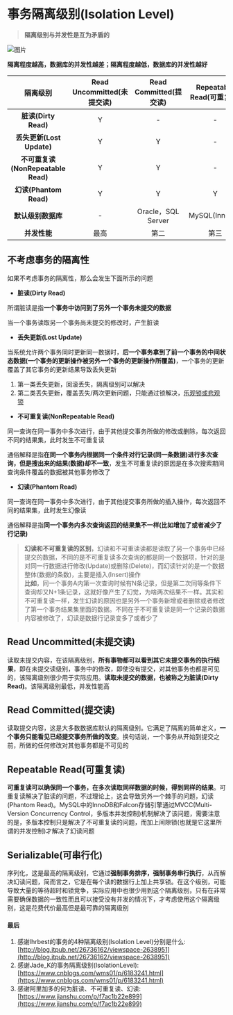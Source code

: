 # 事务隔离级别(Isolation Level)

> **隔离级别与并发性是互为矛盾的**

![图片](https://img10.360buyimg.com/img/jfs/t30082/42/674125047/338074/2435ab67/5bfaa69dN64b7af52.jpg)

**隔离程度越高，数据库的并发性越差；隔离程度越低，数据库的并发性越好**

|隔离级别|Read Uncommitted(未提交读)|Read Committed(提交读)|Repeatable Read(可重复读)|Serializable(可串行化)|
|:-: |:-: |:-: |:-: |:-: |
|**脏读(Dirty Read)** |Y |- |- |-
|**丢失更新(Lost Update)** |Y |Y |- |-
|**不可重复读(NonRepeatable Read)** |Y |Y |- |-
|**幻读(Phantom Read)** |Y |Y |Y |-
|**默认级别数据库** |- |Oracle，SQL Server |MySQL(InnoDB) |-
|**并发性能** |最高 |第二 |第三 |最低

## 不考虑事务的隔离性

如果不考虑事务的隔离性，那么会发生下面所示的问题

* **脏读(Dirty Read)**

所谓脏读是指**一个事务中访问到了另外一个事务未提交的数据**

当一个事务读取另一个事务尚未提交的修改时，产生脏读

* **丢失更新(Lost Update)**

当系统允许两个事务同时更新同一数据时，**后一个事务拿到了前一个事务的中间状态数据(一个事务的更新操作被另外一个事务的更新操作所覆盖)**，一个事务的更新覆盖了其它事务的更新结果导致丢失更新

1. 第一类丢失更新，回滚丢失，隔离级别可以解决
2. 第二类丢失更新，覆盖丢失/两次更新问题，只能通过锁解决，[乐观锁或悲观锁](01-DB-Lock.html)

* **不可重复读(NonRepeatable Read)**

同一查询在同一事务中多次进行，由于其他提交事务所做的修改或删除，每次返回不同的结果集，此时发生不可重复读

通俗解释是指**在同一个事务内根据同一个条件对行记录(同一条数据)进行多次查询，但是搜出来的结果(数据)却不一致**，发生不可重复读的原因是在多次搜索期间查询条件覆盖的数据被其他事务修改了

* **幻读(Phantom Read)**

同一查询在同一事务中多次进行，由于其他提交事务所做的插入操作，每次返回不同的结果集，此时发生幻像读

通俗解释是指**同一个事务内多次查询返回的结果集不一样(比如增加了或者减少了行记录)**

> **幻读和不可重复读的区别**，幻读和不可重读读都是读取了另一个事务中已经提交的数据，不同的是不可重复读多次查询的都是同一个数据项，针对的是对同一行数据进行修改(Update)或删除(Delete)，而幻读针对的是一个数据整体(数据的条数)，主要是插入(Insert)操作  
> **比如**，同一个事务A内第一次查询时候有N条记录，但是第二次同等条件下查询却又N+1条记录，这就好像产生了幻觉，为啥两次结果不一样。其实和不可重复读一样，发生幻读的原因也是另外一个事务新增或者删除或者修改了第一个事务结果集里面的数据。不同在于不可重复读是同一个记录的数据内容被修改了，幻读是数据行记录变多了或者少了

## Read Uncommitted(未提交读)

读取未提交内容，在该隔离级别，**所有事物都可以看到其它未提交事务的执行结果**，即在未提交读级别，事务中的修改，即使没有提交，对其他事务也都是可见的，该隔离级别很少用于实际应用。**读取未提交的数据，也被称之为脏读(Dirty Read)**。该隔离级别最低，并发性能高

## Read Committed(提交读)

读取提交内容，这是大多数数据库默认的隔离级别。它满足了隔离的简单定义，**一个事务只能看见已经提交事务所做的改变**。换句话说，一个事务从开始到提交之前，所做的任何修改对其他事务都是不可见的

## Repeatable Read(可重复读)

**可重复读可以确保同一个事务，在多次读取同样数据的时候，得到同样的结果**。可重复读解决了脏读的问题，不过理论上，这会导致另外一个棘手的问题，幻读(Phantom Read)。MySQL中的InnoDB和Falcon存储引擎通过MVCC(Multi-Version Concurrency Control，多版本并发控制)机制解决了该问题，需要注意的是，多版本控制只是解决了不可重复读的问题，而加上间隙锁(也就是它这里所谓的并发控制)才解决了幻读问题

## Serializable(可串行化)

序列化，这是最高的隔离级别，它通过**强制事务排序，强制事务串行执行**，从而解决幻读问题，简而言之，它是在每个读的数据行上加上共享锁。在这个级别，可能导致大量的等待超时和锁竞争，实际应用中也很少用到这个隔离级别，只有在非常需要确保数据的一致性而且可以接受没有并发的情况下，才考虑使用这个隔离级别，这是花费代价最高但是最可靠的隔离级别

#### 最后

1. 感谢lhrbest的事务的4种隔离级别(Isolation Level)分别是什么: [http://blog.itpub.net/26736162/viewspace-2638951](http://blog.itpub.net/26736162/viewspace-2638951)
2. 感谢Jade_K的事务隔离级别(IsolationLevel): [https://www.cnblogs.com/wms01/p/6183241.html](https://www.cnblogs.com/wms01/p/6183241.html)
3. 感谢阿里加多的何为脏读、不可重复读、幻读: [https://www.jianshu.com/p/f7ac1b22e899](https://www.jianshu.com/p/f7ac1b22e899)